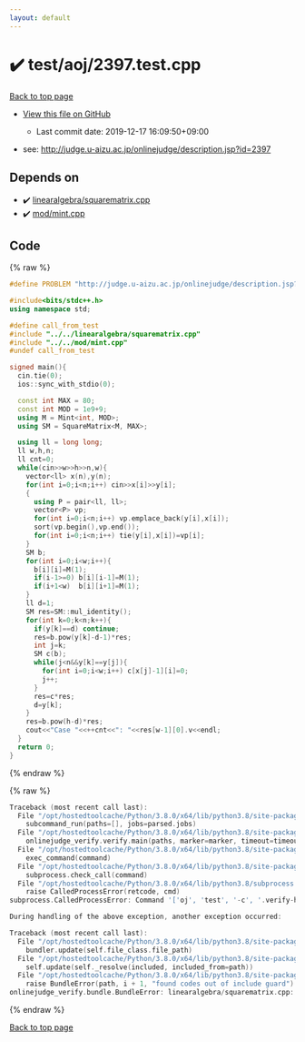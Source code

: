 ```yaml
---
layout: default
---
```


<!-- mathjax config similar to math.stackexchange -->
<script type="text/javascript" async
  src="https://cdnjs.cloudflare.com/ajax/libs/mathjax/2.7.5/MathJax.js?config=TeX-MML-AM_CHTML">
</script>
<script type="text/x-mathjax-config">
  MathJax.Hub.Config({
    TeX: { equationNumbers: { autoNumber: "AMS" }},
    tex2jax: {
      inlineMath: [ ['$','$'] ],
      processEscapes: true
    },
    "HTML-CSS": { matchFontHeight: false },
    displayAlign: "left",
    displayIndent: "2em"
  });
</script>

<script type="text/javascript" src="https://cdnjs.cloudflare.com/ajax/libs/jquery/3.4.1/jquery.min.js"></script>
<script src="https://cdn.jsdelivr.net/npm/jquery-balloon-js@1.1.2/jquery.balloon.min.js" integrity="sha256-ZEYs9VrgAeNuPvs15E39OsyOJaIkXEEt10fzxJ20+2I=" crossorigin="anonymous"></script>
<script type="text/javascript" src="../../../assets/js/copy-button.js"></script>
<link rel="stylesheet" href="../../../assets/css/copy-button.css" />


# :heavy_check_mark: test/aoj/2397.test.cpp

<a href="../../../index.html">Back to top page</a>

* <a href="{{ site.github.repository_url }}/blob/master/test/aoj/2397.test.cpp">View this file on GitHub</a>
    - Last commit date: 2019-12-17 16:09:50+09:00


* see: <a href="http://judge.u-aizu.ac.jp/onlinejudge/description.jsp?id=2397">http://judge.u-aizu.ac.jp/onlinejudge/description.jsp?id=2397</a>


## Depends on

* :heavy_check_mark: <a href="../../../library/linearalgebra/squarematrix.cpp.html">linearalgebra/squarematrix.cpp</a>
* :heavy_check_mark: <a href="../../../library/mod/mint.cpp.html">mod/mint.cpp</a>


## Code

<a id="unbundled"></a>
{% raw %}
```cpp
#define PROBLEM "http://judge.u-aizu.ac.jp/onlinejudge/description.jsp?id=2397"

#include<bits/stdc++.h>
using namespace std;

#define call_from_test
#include "../../linearalgebra/squarematrix.cpp"
#include "../../mod/mint.cpp"
#undef call_from_test

signed main(){
  cin.tie(0);
  ios::sync_with_stdio(0);

  const int MAX = 80;
  const int MOD = 1e9+9;
  using M = Mint<int, MOD>;
  using SM = SquareMatrix<M, MAX>;

  using ll = long long;
  ll w,h,n;
  ll cnt=0;
  while(cin>>w>>h>>n,w){
    vector<ll> x(n),y(n);
    for(int i=0;i<n;i++) cin>>x[i]>>y[i];
    {
      using P = pair<ll, ll>;
      vector<P> vp;
      for(int i=0;i<n;i++) vp.emplace_back(y[i],x[i]);
      sort(vp.begin(),vp.end());
      for(int i=0;i<n;i++) tie(y[i],x[i])=vp[i];
    }
    SM b;
    for(int i=0;i<w;i++){
      b[i][i]=M(1);
      if(i-1>=0) b[i][i-1]=M(1);
      if(i+1<w)  b[i][i+1]=M(1);
    }
    ll d=1;
    SM res=SM::mul_identity();
    for(int k=0;k<n;k++){
      if(y[k]==d) continue;
      res=b.pow(y[k]-d-1)*res;
      int j=k;
      SM c(b);
      while(j<n&&y[k]==y[j]){
        for(int i=0;i<w;i++) c[x[j]-1][i]=0;
        j++;
      }
      res=c*res;
      d=y[k];
    }
    res=b.pow(h-d)*res;
    cout<<"Case "<<++cnt<<": "<<res[w-1][0].v<<endl;
  }
  return 0;
}

```
{% endraw %}

<a id="bundled"></a>
{% raw %}
```cpp
Traceback (most recent call last):
  File "/opt/hostedtoolcache/Python/3.8.0/x64/lib/python3.8/site-packages/onlinejudge_verify/main.py", line 169, in main
    subcommand_run(paths=[], jobs=parsed.jobs)
  File "/opt/hostedtoolcache/Python/3.8.0/x64/lib/python3.8/site-packages/onlinejudge_verify/main.py", line 66, in subcommand_run
    onlinejudge_verify.verify.main(paths, marker=marker, timeout=timeout, jobs=jobs)
  File "/opt/hostedtoolcache/Python/3.8.0/x64/lib/python3.8/site-packages/onlinejudge_verify/verify.py", line 88, in main
    exec_command(command)
  File "/opt/hostedtoolcache/Python/3.8.0/x64/lib/python3.8/site-packages/onlinejudge_verify/verify.py", line 26, in exec_command
    subprocess.check_call(command)
  File "/opt/hostedtoolcache/Python/3.8.0/x64/lib/python3.8/subprocess.py", line 364, in check_call
    raise CalledProcessError(retcode, cmd)
subprocess.CalledProcessError: Command '['oj', 'test', '-c', '.verify-helper/cache/73173ca12efecaabc50e0858435d10fb/a.out', '-d', '.verify-helper/cache/73173ca12efecaabc50e0858435d10fb/test', '--tle', '60', '--judge-command', '.verify-helper/cache/73173ca12efecaabc50e0858435d10fb/checker.out', '-j', '2']' returned non-zero exit status 1.

During handling of the above exception, another exception occurred:

Traceback (most recent call last):
  File "/opt/hostedtoolcache/Python/3.8.0/x64/lib/python3.8/site-packages/onlinejudge_verify/docs.py", line 328, in write_contents
    bundler.update(self.file_class.file_path)
  File "/opt/hostedtoolcache/Python/3.8.0/x64/lib/python3.8/site-packages/onlinejudge_verify/bundle.py", line 154, in update
    self.update(self._resolve(included, included_from=path))
  File "/opt/hostedtoolcache/Python/3.8.0/x64/lib/python3.8/site-packages/onlinejudge_verify/bundle.py", line 123, in update
    raise BundleError(path, i + 1, "found codes out of include guard")
onlinejudge_verify.bundle.BundleError: linearalgebra/squarematrix.cpp: line 5: found codes out of include guard

```
{% endraw %}

<a href="../../../index.html">Back to top page</a>

